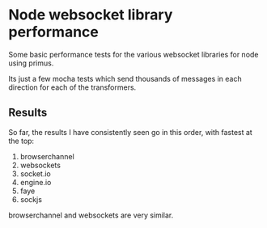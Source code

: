 # Node websocket library performance

Some basic performance tests for the various websocket libraries for node using primus.

Its just a few mocha tests which send thousands of messages in each direction for each of the transformers.

## Results

So far, the results I have consistently seen go in this order, with fastest at the top:

1. browserchannel
2. websockets
3. socket.io
4. engine.io
5. faye
6. sockjs

browserchannel and websockets are very similar.
